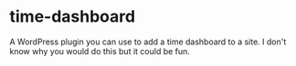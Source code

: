 # time-dashboard
A WordPress plugin you can use to add a time dashboard to a site. I don't know why you would do this but it could be fun.
